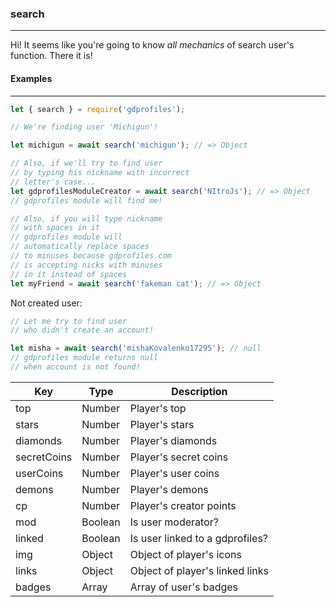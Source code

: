 ### search
----------

Hi! It seems like you're going to know *all mechanics* of search user's function. There it is!

#### Examples
-------------

```js
let { search } = require('gdprofiles');

// We're finding user 'Michigun'!

let michigun = await search('michigun'); // => Object

// Also, if we'll try to find user
// by typing his nickname with incorrect
// letter's case...
let gdprofilesModuleCreator = await search('NItroJs'); // => Object
// gdprofiles module will find me!

// Also, if you will type nickname
// with spaces in it
// gdprofiles module will
// automatically replace spaces
// to minuses because gdprofiles.com
// is accepting nicks with minuses
// in it instead of spaces
let myFriend = await search('fakeman cat'); // => Object
```

Not created user:

```js
// Let me try to find user
// who didn't create an account!

let misha = await search('mishaKovalenko17295'); // null
// gdprofiles module returns null
// when account is not found!
```

| Key         |  Type     | Description                     |
|-------------|-----------|---------------------------------|
| top         | Number    | Player's top                    |
| stars       | Number    | Player's stars                  |
| diamonds    | Number    | Player's diamonds               |
| secretCoins | Number    | Player's secret coins           |
| userCoins   | Number    | Player's user coins             |
| demons      | Number    | Player's demons                 |
| cp          | Number    | Player's creator points         |
| mod         | Boolean   | Is user moderator?              |
| linked      | Boolean   | Is user linked to a gdprofiles? |
| img         | Object    | Object of player's icons        |
| links       | Object    | Object of player's linked links |
| badges      | Array     | Array of user's badges          |